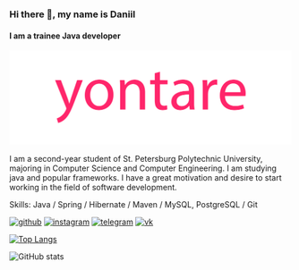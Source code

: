 ### Hi there 👋, my name is Daniil
#### I am a trainee Java developer
![I am a trainee Java developer](https://github.com/Fabrissou/Fabrissou/blob/main/yontare.png?raw=true)

I am a second-year student of St. Petersburg Polytechnic University, majoring in Computer Science and Computer Engineering. I am studying java and popular frameworks. I have a great motivation and desire to start working in the field of software development.

Skills: Java / Spring / Hibernate / Maven / MySQL, PostgreSQL / Git



[<img src='https://cdn.jsdelivr.net/npm/simple-icons@3.0.1/icons/github.svg' alt='github' height='40'>](https://github.com/Fabrissou)  [<img src='https://cdn.jsdelivr.net/npm/simple-icons@3.0.1/icons/instagram.svg' alt='instagram' height='40'>](https://www.instagram.com/lildanich/)  [<img src='https://cdn.jsdelivr.net/npm/simple-icons@3.0.1/icons/telegram.svg' alt='telegram' height='40'>](https://t.me/yontaree)  [<img src='https://cdn.jsdelivr.net/npm/simple-icons@3.0.1/icons/vk.svg' alt='vk' height='40'>](https://vk.com/yontare)  

[![Top Langs](https://github-readme-stats.vercel.app/api/top-langs/?username=Fabrissou)](https://github.com/anuraghazra/github-readme-stats)

![GitHub stats](https://github-readme-stats.vercel.app/api?username=Fabrissou&show_icons=true)  

